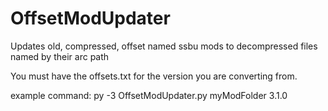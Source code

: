 # OffsetModUpdater
Updates old, compressed, offset named ssbu mods to decompressed files named by their arc path

You must have the offsets.txt for the version you are converting from.

example command:
  py -3 OffsetModUpdater.py myModFolder 3.1.0

